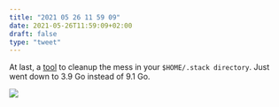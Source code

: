 ```yaml
---
title: "2021 05 26 11 59 09"
date: 2021-05-26T11:59:09+02:00
draft: false
type: "tweet"
---
```

At last, a [tool](https://github.com/juhp/stack-clean-old) to cleanup the mess in your `$HOME/.stack directory`. Just went down to 3.9 Go instead of 9.1 Go.

![](/img/2021-05-26-11-54-55.png)
